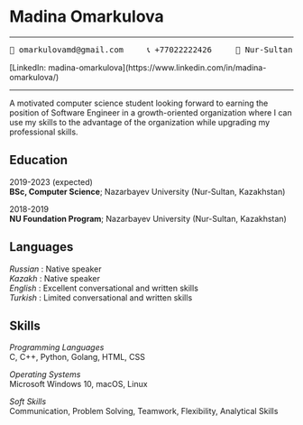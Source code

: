 # **Madina Omarkulova**

----------------------------------------------
<pre>📧 omarkulovamd@gmail.com     📞 +77022222426     📍 Nur-Sultan, Kazakhstan     🔗 </pre>[LinkedIn: madina-omarkulova](https://www.linkedin.com/in/madina-omarkulova/)

----------------------------------------------------------------------------------
A motivated computer science student looking forward to earning the position of Software Engineer in a growth-oriented organization where I can use my skills to the advantage of the organization while upgrading my professional skills.

**Education**
--------------

2019-2023 (expected)\
                **BSc, Computer Science**; Nazarbayev University (Nur-Sultan, Kazakhstan)

2018-2019\
                **NU Foundation Program**; Nazarbayev University (Nur-Sultan, Kazakhstan)

**Languages**
-------------
*Russian* :     Native speaker\
*Kazakh* :      Native speaker\
*English* :     Excellent conversational and written skills\
*Turkish* :     Limited conversational and written skills

**Skills**
-------------
_Programming Languages_\
C, C++,  Python, Golang, HTML, CSS

_Operating Systems_\
Microsoft Windows 10, macOS, Linux

_Soft Skills_\
Communication, Problem Solving, Teamwork, Flexibility, Analytical Skills
